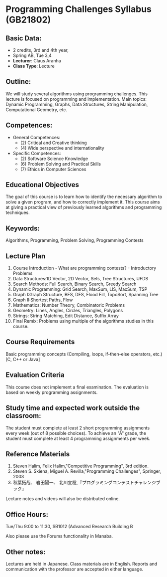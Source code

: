# Programming Challenges Syllabus (GB21802)

## Basic Data:
- 2 credits, 3rd and 4th year,
- Spring AB, Tue 3,4
- **Lecturer**: Claus Aranha
- **Class Type**: Lecture

## Outline:
We will study several algorithms using programming challenges. This lecture is
focused on programming and implementation. Main topics: Dynamic Programming,
Graphs, Data Structures, String Manipulation, Computational Geometry, etc.

## Competences:
- General Competences:
  - (2) Critical and Creative thinking
  - (4) Wide perspective and internationality
- Specific Competences:
  - (2) Software Science Knowledge
  - (6) Problem Solving and Practical Skills
  - (7) Ethics in Computer Sciences

## Educational Objectives
The goal of this course is to learn how to identify the necessary algorithm to
solve a given program, and how to correctly implement it. This course aims at
giving a practical view of previously learned algorithms and programming
techniques.

## Keywords:
Algorithms, Programming, Problem Solving, Programming Contests

## Lecture Plan
1. Course Introduction - What are programming contests? - Introductory Problems	 	 
2. Data Structures:1D Vector, 2D Vector, Sets, Tree Structures, UFDS	 	 
3. Search Methods: Full Search, Binary Search, Greedy Search	 	 
4. Dynamic Programming: Grid Search, MaxSum, LIS, MaxSum, TSP	 	 
5. Graph I:Graph Structure, BFS, DFS, Flood Fill, TopoSort, Spanning Tree	 	 
6. Graph II:Shortest Paths, Flow	 	 
7. Mathematics: Number Theory, Combinatoric Problems	 	 
8. Geometry: Lines, Angles, Circles, Triangles, Polygons	 	 
9. Strings: String Matching, Edit Distance, Suffix Array	 	 
10. Final Remix: Problems using multiple of the algorithms studies in this course.	 	 

## Course Requirements
Basic programming concepts (Compiling, loops, if-then-else operators, etc.) [C, C++ or Java]

## Evaluation Criteria
This course does not implement a final examination. The evaluation is based on weekly programming assignments.

## Study time and expected work outside the classroom:
The student must complete at least 2 short programming assignments every week (out of 8 possible choices). To achieve an "A" grade, the student must complete at least 4 programming assignments per week.

## Reference Materials
1. Steven Halim, Felix Halim,"Competitive Programming", 3rd edition.
2. Steven S. Skiena, Miguel A. Revilla,"Programming Challenges", Springer, 2003
3. 秋葉拓哉、 岩田陽一、 北川宜稔,『プログラミングコンテストチャレンジブック』

Lecture notes and videos will also be distributed online.

## Office Hours:
Tue/Thu 9:00 to 11:30, SB1012 (Advanced Research Building B

Also please use the Forums functionality in Manaba.

## Other notes:
Lectures are held in Japanese. Class materials are in English. Reports and communication with the professor are accepted in either language.
